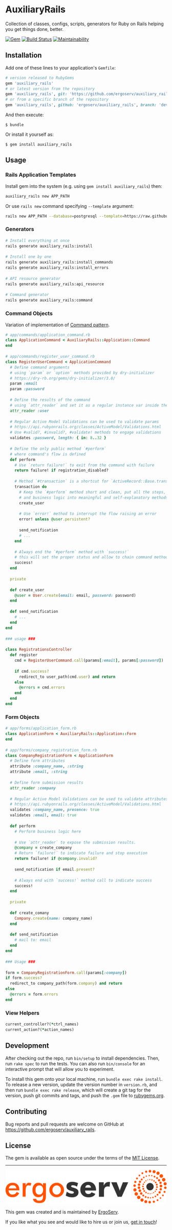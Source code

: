 # AuxiliaryRails

Collection of classes, configs, scripts, generators for Ruby on Rails helping you get things done, better.

[![Gem](https://img.shields.io/gem/v/auxiliary_rails.svg)](https://rubygems.org/gems/auxiliary_rails)
[![Build Status](https://travis-ci.org/ergoserv/auxiliary_rails.svg?branch=master)](https://travis-ci.org/ergoserv/auxiliary_rails)
[![Maintainability](https://api.codeclimate.com/v1/badges/a317c4893a804ce577ab/maintainability)](https://codeclimate.com/github/ergoserv/auxiliary_rails/maintainability)

## Installation

Add one of these lines to your application's `Gemfile`:

```ruby
# version released to RubyGems
gem 'auxiliary_rails'
# or latest version from the repository
gem 'auxiliary_rails', git: 'https://github.com/ergoserv/auxiliary_rails'
# or from a specific branch of the repository
gem 'auxiliary_rails', github: 'ergoserv/auxiliary_rails', branch: 'develop'
```

And then execute:

    $ bundle

Or install it yourself as:

    $ gem install auxiliary_rails

## Usage

### Rails Application Templates

Install gem into the system (e.g. using `gem install auxiliary_rails`) then:

```sh
auxiliary_rails new APP_PATH
```

Or use `rails new` command specifying `--template` argument:

```sh
rails new APP_PATH --database=postgresql --template=https://raw.githubusercontent.com/ergoserv/auxiliary_rails/develop/templates/rails/elementary.rb --skip-action-cable --skip-coffee --skip-test --skip-webpack-install
```

### Generators

```sh
# Install everything at once
rails generate auxiliary_rails:install

# Install one by one
rails generate auxiliary_rails:install_commands
rails generate auxiliary_rails:install_errors

# API resource generator
rails generate auxiliary_rails:api_resource

# Command generator
rails generate auxiliary_rails:command
```

### Command Objects

Variation of implementation of [Command pattern](https://en.wikipedia.org/wiki/Command_pattern).

```ruby
# app/commands/application_command.rb
class ApplicationCommand < AuxiliaryRails::Application::Command
end

# app/commands/register_user_command.rb
class RegisterUserCommand < ApplicationCommand
  # Define command arguments
  # using `param` or `option` methods provided by dry-initializer
  # https://dry-rb.org/gems/dry-initializer/3.0/
  param :email
  param :password

  # Define the results of the command
  # using `attr_reader` and set it as a regular instance var inside the command
  attr_reader :user

  # Regular Active Model Validations can be used to validate params
  # https://api.rubyonrails.org/classes/ActiveModel/Validations.html
  # Use #valid?, #invalid?, #validate! methods to engage validations
  validates :password, length: { in: 8..32 }

  # Define the only public method `#perform`
  # where command's flow is defined
  def perform
    # Use `return failure!` to exit from the command with failure
    return failure! if registration_disabled?

    # Method `#transaction` is a shortcut for `ActiveRecord::Base.transaction`
    transaction do
      # Keep the `#perform` method short and clean, put all the steps, actions
      # and business logic into meaningful and self-explanatory methods
      create_user

      # Use `error!` method to interrupt the flow raising an error
      error! unless @user.persistent?

      send_notification
      # ...
    end

    # Always end the `#perform` method with `success!`
    # this will set the proper status and allow to chain command methods.
    success!
  end

  private

  def create_user
    @user = User.create(email: email, password: password)
  end

  def send_notification
    # ...
  end
end

### usage ###

class RegistrationsController
  def register
    cmd = RegisterUserCommand.call(params[:email], params[:password])

    if cmd.success?
      redirect_to user_path(cmd.user) and return
    else
      @errors = cmd.errors
    end
  end
end
```

### Form Objects

```ruby
# app/forms/application_form.rb
class ApplicationForm < AuxiliaryRails::Application::Form
end

# app/forms/company_registration_form.rb
class CompanyRegistrationForm < ApplicationForm
  # Define form attributes
  attribute :company_name, :string
  attribute :email, :string

  # Define form submission results
  attr_reader :company

  # Regular Active Model Validations can be used to validate attributes
  # https://api.rubyonrails.org/classes/ActiveModel/Validations.html
  validates :company_name, presence: true
  validates :email, email: true

  def perform
    # Perform business logic here

    # Use `attr_reader` to expose the submission results.
    @company = create_company
    # Return `failure!` to indicate failure and stop execution
    return failure! if @company.invalid?

    send_notification if email.present?

    # Always end with `success!` method call to indicate success
    success!
  end

  private

  def create_comany
    Company.create(name: company_name)
  end

  def send_notification
    # mail to: email
  end
end

### Usage ###

form = CompanyRegistrationForm.call(params[:company])
if form.success?
  redirect_to company_path(form.company) and return
else
  @errors = form.errors
end
```

### View Helpers

```ruby
current_controller?(*ctrl_names)
current_action?(*action_names)
```

## Development

After checking out the repo, run `bin/setup` to install dependencies. Then, run `rake spec` to run the tests. You can also run `bin/console` for an interactive prompt that will allow you to experiment.

To install this gem onto your local machine, run `bundle exec rake install`. To release a new version, update the version number in `version.rb`, and then run `bundle exec rake release`, which will create a git tag for the version, push git commits and tags, and push the `.gem` file to [rubygems.org](https://rubygems.org).

## Contributing

Bug reports and pull requests are welcome on GitHub at https://github.com/ergoserv/auxiliary_rails.

## License

The gem is available as open source under the terms of the [MIT License](https://opensource.org/licenses/MIT).

-------------------------------------------------------------------------------

[![alt text](https://raw.githubusercontent.com/ergoserv/auxiliary_rails/master/assets/ErgoServ_horizontalColor@sign+text+bg.png "ErgoServ - Web and Mobile Development Company")](https://www.ergoserv.com)

This gem was created and is maintained by [ErgoServ](https://www.ergoserv.com).

If you like what you see and would like to hire us or join us, [get in touch](https://www.ergoserv.com)!
